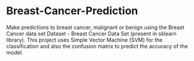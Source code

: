 # Breast-Cancer-Prediction
Make predictions to breast cancer, malignant or benign using the Breast Cancer data set Dataset - Breast Cancer Data Set (present in sklearn library). This project uses Simple Vector Machine (SVM) for the classification and also the confusion matrix to predict the accuracy of the model.
